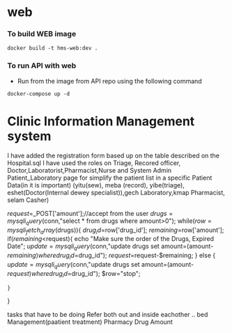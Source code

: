 # web

### To build WEB image
``` docker build -t hms-web:dev . ```

### To run API with web
- Run from the image from API repo using the following command

``` docker-compose up -d ```

# Clinic Information Management system
I have added the registration form based up on the table described on the Hospital.sql
I have used  the roles on Triage, Recored officer, Doctor,Laboratorist,Pharmacist,Nurse and System Admin
Patient_Laboratory page for simplify the patient list in a specific Patient Data(in it is important)
(yitu(sew), meba (record), yibe(triage), eshet(Doctor(Internal dewey specialist)),gech Laboratory,kmap Pharmacist, selam Casher)


$request=$_POST['amount'];//accept from the user
$drugs=mysqli_query($conn,"select * from drugs where amount>0");
while($row=mysqli_fetch_array($drugs)){
    $drug_id=$row['drug_id'];
    $remaining=$row['amount'];
    if($remaining<$request){
        echo "Make sure the order of the Drugs, Expired Date";
        $update=mysqli_query($conn,"update drugs set amount=(amount-$remaining) where drug_id=$drug_id");
        $request=$request-$remaining;
    }
    else
    {
        $update=mysqli_query($conn,"update drugs set amount=(amount-$request) where drug_id=$drug_id");
        $row="stop";
      
    }
}


tasks that have to be doing
Refer both out and inside eachother ..
bed Management(paatient treatment)
Pharmacy Drug Amount
